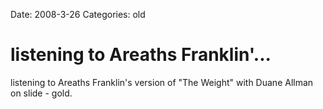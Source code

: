 Date: 2008-3-26
Categories: old

# listening to Areaths Franklin'...

listening to Areaths Franklin's version of &quot;The Weight&quot; with Duane Allman on slide - gold.
